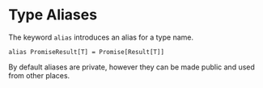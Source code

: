 # Type Aliases

The keyword `alias` introduces an alias for a type name.

```adamant
alias PromiseResult[T] = Promise[Result[T]]
```

By default aliases are private, however they can be made public and used from other places.
